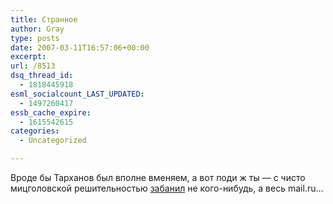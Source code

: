 ```yaml
---
title: Странное
author: Gray
type: posts
date: 2007-03-11T16:57:06+00:00
excerpt:
url: /8513
dsq_thread_id:
  - 1818445918
esml_socialcount_LAST_UPDATED:
  - 1497260417
essb_cache_expire:
  - 1615542615
categories:
  - Uncategorized

---
```








Вроде бы Тарханов был вполне вменяем, а вот поди ж ты &#8212; с чисто мицголовской решительностью <a href="http://live.julik.nl/2007/03/07.20.44.36" target="_blank">забанил</a> не кого-нибудь, а весь mail.ru&#8230;